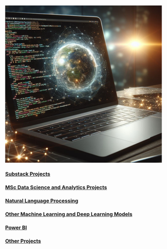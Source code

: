 ![](/images/AmendedLaptopImage.jpg)



### [Substack Projects](https://github.com/Auckland68/SubstackProjects/tree/main)

### [MSc Data Science and Analytics Projects](https://github.com/Auckland68/MScDataScience)

### [Natural Language Processing](https://github.com/Auckland68/Natural-Language-Processing)

### [Other Machine Learning and Deep Learning Models](https://github.com/Auckland68/ML-Models/blob/main/README.md)

### [Power BI](https://github.com/Auckland68/PowerBIDashboards)

### [Other Projects](https://github.com/Auckland68/Other-Projects/blob/main/README.md)




